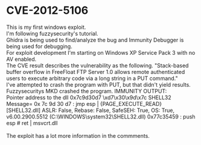 #  CVE-2012-5106
This is my first windows exploit.<br>
I'm following fuzzysecurity's tutorial.<br>
Ghidra is being used to find/analyze the bug and Immunity Debugger is being used for debugging.<br>
For exploit development I'm starting on Windows XP Service Pack 3 with no AV enabled.<br>
The CVE result describes the vulnerability as the following. 
"Stack-based buffer overflow in FreeFloat FTP Server 1.0 allows remote authenticated users to execute arbitrary code via a long string in a PUT command."<br>
I've attempted to crash the program with PUT, but that didn't yield results.
<br>
Fuzzysecuritys MKD crashed the program.
IMMUNITY OUTPUT:
<br>
Pointer address to the dll
0x7c9d30d7
\xd7\x30\x9d\x7c
SHELL32
Message=  0x 7c 9d 30 d7 : jmp esp |  {PAGE_EXECUTE_READ} [SHELL32.dll] ASLR: False, Rebase: False, SafeSEH: True, OS: True, v6.00.2900.5512 (C:\WINDOWS\system32\SHELL32.dll)
0x77c35459 : push esp #  ret  | msvcrt.dll
<br>
<br> The exploit has a lot more information in the commments.